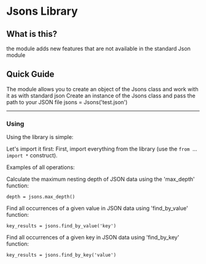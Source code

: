 # Jsons Library #

## What is this? ##
the module adds new features that are not available in the standard Json module

## Quick Guide ##
The module allows you to create an object of the Jsons class and work with it as with standard json
Create an instance of the Jsons class and pass the path to your JSON file
	jsons = Jsons('test.json')


----------


### Using ###



Using the library is simple:

Let's import it first:
First, import everything from the library (use the `from `...` import *` construct).

Examples of all operations:

Calculate the maximum nesting depth of JSON data using the 'max_depth' function:

	depth = jsons.max_depth()

Find all occurrences of a given value in JSON data using 'find_by_value' function:

	key_results = jsons.find_by_value('key')

Find all occurrences of a given key in JSON data using 'find_by_key' function:

	key_results = jsons.find_by_key('value')